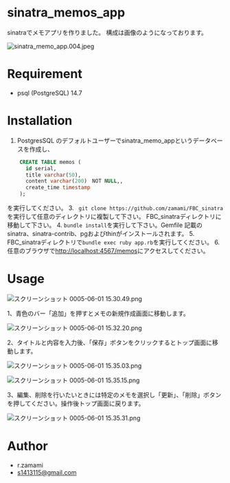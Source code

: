 # sinatra_memos_app
 sinatraでメモアプリを作りました。
 構成は画像のようになっております。

![sinatra_memo_app.004.jpeg](https://bootcamp.fjord.jp/rails/active_storage/blobs/redirect/eyJfcmFpbHMiOnsibWVzc2FnZSI6IkJBaHBBMkFPQXc9PSIsImV4cCI6bnVsbCwicHVyIjoiYmxvYl9pZCJ9fQ==--8b4e08e344cf79074924207eda0942626f520fb0/sinatra_memo_app.004.jpeg)

# Requirement
* psql (PostgreSQL) 14.7
 
# Installation

1. PostgresSQL のデフォルトユーザーでsinatra_memo_appというデータベースを作成し、
```sql
    CREATE TABLE memos (
      id serial,
      title varchar(50),
      content varchar(200)　NOT NULL,,
      create_time timestamp
    );
```
を実行してください。
3. ``` git clone https://github.com/zamami/FBC_sinatra```
を実行して任意のディレクトリに複製して下さい。
FBC_sinatraディレクトリに移動して下さい。
4. ```bundle install```を実行して下さい。Gemfile 記載のsinatra、sinatra-contrib、pgおよびthinがインストールされます。
5. FBC_sinatraディレクトリで```bundle exec ruby app.rb```を実行してください。
6. 任意のブラウザで<http://localhost:4567/memos>にアクセスしてください。

# Usage

![スクリーンショット 0005-06-01 15.30.49.png](https://bootcamp.fjord.jp/rails/active_storage/blobs/redirect/eyJfcmFpbHMiOnsibWVzc2FnZSI6IkJBaHBBMkVPQXc9PSIsImV4cCI6bnVsbCwicHVyIjoiYmxvYl9pZCJ9fQ==--35140dd4c347e440e0dc979be85292072eb06e84/%E3%82%B9%E3%82%AF%E3%83%AA%E3%83%BC%E3%83%B3%E3%82%B7%E3%83%A7%E3%83%83%E3%83%88%200005-06-01%2015.30.49.png)

1、青色のバー「追加」を押すとメモの新規作成画面に移動します。

![スクリーンショット 0005-06-01 15.32.20.png](https://bootcamp.fjord.jp/rails/active_storage/blobs/redirect/eyJfcmFpbHMiOnsibWVzc2FnZSI6IkJBaHBBMklPQXc9PSIsImV4cCI6bnVsbCwicHVyIjoiYmxvYl9pZCJ9fQ==--d51f9c08cb991cbceb788ca29c79abf91572a447/%E3%82%B9%E3%82%AF%E3%83%AA%E3%83%BC%E3%83%B3%E3%82%B7%E3%83%A7%E3%83%83%E3%83%88%200005-06-01%2015.32.20.png)

2、タイトルと内容を入力後、「保存」ボタンをクリックするとトップ画面に移動します。

![スクリーンショット 0005-06-01 15.35.03.png](https://bootcamp.fjord.jp/rails/active_storage/blobs/redirect/eyJfcmFpbHMiOnsibWVzc2FnZSI6IkJBaHBBMk1PQXc9PSIsImV4cCI6bnVsbCwicHVyIjoiYmxvYl9pZCJ9fQ==--89dd377a5d58e8ab6abb35412a8cec11d4ad8c5e/%E3%82%B9%E3%82%AF%E3%83%AA%E3%83%BC%E3%83%B3%E3%82%B7%E3%83%A7%E3%83%83%E3%83%88%200005-06-01%2015.35.03.png)


![スクリーンショット 0005-06-01 15.35.15.png](https://bootcamp.fjord.jp/rails/active_storage/blobs/redirect/eyJfcmFpbHMiOnsibWVzc2FnZSI6IkJBaHBBMlFPQXc9PSIsImV4cCI6bnVsbCwicHVyIjoiYmxvYl9pZCJ9fQ==--b1225eb9a8cf831ee03b1d25448e46a348557c26/%E3%82%B9%E3%82%AF%E3%83%AA%E3%83%BC%E3%83%B3%E3%82%B7%E3%83%A7%E3%83%83%E3%83%88%200005-06-01%2015.35.15.png)



3、編集、削除を行いたいときには特定のメモを選択し「更新」、「削除」ボタンを押してください。操作後トップ画面に戻ります。

![スクリーンショット 0005-06-01 15.35.31.png](https://bootcamp.fjord.jp/rails/active_storage/blobs/redirect/eyJfcmFpbHMiOnsibWVzc2FnZSI6IkJBaHBBMlVPQXc9PSIsImV4cCI6bnVsbCwicHVyIjoiYmxvYl9pZCJ9fQ==--36604114aaa19fd4e0c60837de4ca3aa8f1a762c/%E3%82%B9%E3%82%AF%E3%83%AA%E3%83%BC%E3%83%B3%E3%82%B7%E3%83%A7%E3%83%83%E3%83%88%200005-06-01%2015.35.31.png)


 

 
# Author
 
* r.zamami
* s1413115@gmail.com
 